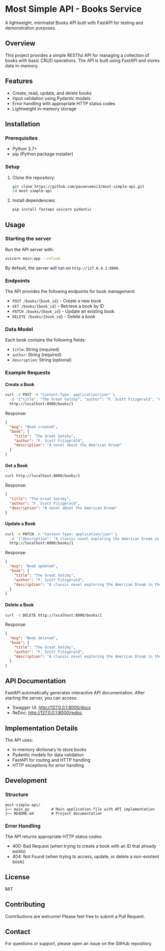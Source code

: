 # Most Simple API - Books Service

A lightweight, minimalist Books API built with FastAPI for testing and demonstration purposes.

## Overview

This project provides a simple RESTful API for managing a collection of books with basic CRUD operations. The API is built using FastAPI and stores data in-memory.

## Features

- Create, read, update, and delete books
- Input validation using Pydantic models
- Error handling with appropriate HTTP status codes
- Lightweight in-memory storage

## Installation

### Prerequisites

- Python 3.7+
- pip (Python package installer)

### Setup

1. Clone the repository:
   ```bash
   git clone https://github.com/pavanvamsi3/most-simple-api.git
   cd most-simple-api
   ```

2. Install dependencies:
   ```bash
   pip install fastapi uvicorn pydantic
   ```

## Usage

### Starting the server

Run the API server with:

```bash
uvicorn main:app --reload
```

By default, the server will run on `http://127.0.0.1:8000`.

### Endpoints

The API provides the following endpoints for book management:

- `POST /books/{book_id}` - Create a new book
- `GET /books/{book_id}` - Retrieve a book by ID
- `PATCH /books/{book_id}` - Update an existing book
- `DELETE /books/{book_id}` - Delete a book

### Data Model

Each book contains the following fields:

- `title`: String (required)
- `author`: String (required)
- `description`: String (optional)

### Example Requests

#### Create a Book
```bash
curl -X POST -H "Content-Type: application/json" \
  -d '{"title": "The Great Gatsby", "author": "F. Scott Fitzgerald", "description": "A novel about the American Dream"}' \
  http://localhost:8000/books/1
```

Response:
```json
{
  "msg": "Book created",
  "book": {
    "title": "The Great Gatsby",
    "author": "F. Scott Fitzgerald",
    "description": "A novel about the American Dream"
  }
}
```

#### Get a Book
```bash
curl http://localhost:8000/books/1
```

Response:
```json
{
  "title": "The Great Gatsby",
  "author": "F. Scott Fitzgerald",
  "description": "A novel about the American Dream"
}
```

#### Update a Book
```bash
curl -X PATCH -H "Content-Type: application/json" \
  -d '{"description": "A classic novel exploring the American Dream in the 1920s"}' \
  http://localhost:8000/books/1
```

Response:
```json
{
  "msg": "Book updated",
  "book": {
    "title": "The Great Gatsby",
    "author": "F. Scott Fitzgerald",
    "description": "A classic novel exploring the American Dream in the 1920s"
  }
}
```

#### Delete a Book
```bash
curl -X DELETE http://localhost:8000/books/1
```

Response:
```json
{
  "msg": "Book deleted",
  "book": {
    "title": "The Great Gatsby",
    "author": "F. Scott Fitzgerald",
    "description": "A classic novel exploring the American Dream in the 1920s"
  }
}
```

## API Documentation

FastAPI automatically generates interactive API documentation. After starting the server, you can access:

- Swagger UI: http://127.0.0.1:8000/docs
- ReDoc: http://127.0.0.1:8000/redoc

## Implementation Details

The API uses:
- In-memory dictionary to store books
- Pydantic models for data validation
- FastAPI for routing and HTTP handling
- HTTP exceptions for error handling

## Development

### Structure

```
most-simple-api/
├── main.py          # Main application file with API implementation
├── README.md        # Project documentation
```

### Error Handling

The API returns appropriate HTTP status codes:
- 400: Bad Request (when trying to create a book with an ID that already exists)
- 404: Not Found (when trying to access, update, or delete a non-existent book)

## License

MIT

## Contributing

Contributions are welcome! Please feel free to submit a Pull Request.

## Contact

For questions or support, please open an issue on the GitHub repository.
